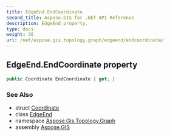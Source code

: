```yaml
---
title: EdgeEnd.EndCoordinate
second_title: Aspose.GIS for .NET API Reference
description: EdgeEnd property. 
type: docs
weight: 30
url: /net/aspose.gis.topology.graph/edgeend/endcoordinate/
---
```

## EdgeEnd.EndCoordinate property

```csharp
public Coordinate EndCoordinate { get; }
```

### See Also

* struct [Coordinate](../../../aspose.gis.common/coordinate/)
* class [EdgeEnd](../)
* namespace [Aspose.Gis.Topology.Graph](../../edgeend/)
* assembly [Aspose.GIS](../../../)


